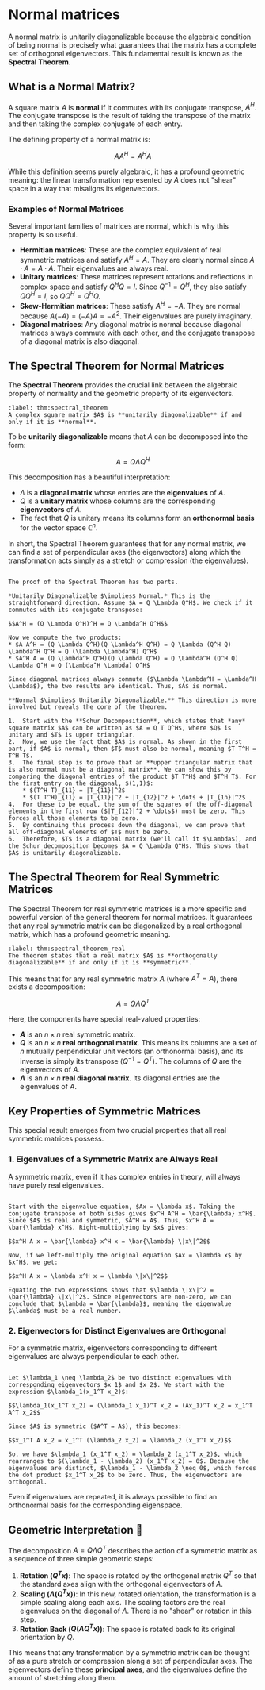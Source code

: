 # Normal matrices

A normal matrix is unitarily diagonalizable because the algebraic condition of being normal is precisely what guarantees that the matrix has a complete set of orthogonal eigenvectors. This fundamental result is known as the **Spectral Theorem**.

## What is a Normal Matrix?

A square matrix $A$ is **normal** if it commutes with its conjugate transpose, $A^H$. The conjugate transpose is the result of taking the transpose of the matrix and then taking the complex conjugate of each entry.

The defining property of a normal matrix is:

$$A A^H = A^H A$$

While this definition seems purely algebraic, it has a profound geometric meaning: the linear transformation represented by $A$ does not "shear" space in a way that misaligns its eigenvectors.

### Examples of Normal Matrices

Several important families of matrices are normal, which is why this property is so useful.

* **Hermitian matrices**: These are the complex equivalent of real symmetric matrices and satisfy $A^H = A$. They are clearly normal since $A \cdot A = A \cdot A$. Their eigenvalues are always real.
* **Unitary matrices**: These matrices represent rotations and reflections in complex space and satisfy $Q^H Q = I$. Since $Q^{-1} = Q^H$, they also satisfy $Q Q^H = I$, so $Q Q^H = Q^H Q$.
* **Skew-Hermitian matrices**: These satisfy $A^H = -A$. They are normal because $A(-A) = (-A)A = -A^2$. Their eigenvalues are purely imaginary.
* **Diagonal matrices**: Any diagonal matrix is normal because diagonal matrices always commute with each other, and the conjugate transpose of a diagonal matrix is also diagonal.

## The Spectral Theorem for Normal Matrices

The **Spectral Theorem** provides the crucial link between the algebraic property of normality and the geometric property of its eigenvectors.

````{prf:theorem} Spectral Theorem
:label: thm:spectral_theorem
A complex square matrix $A$ is **unitarily diagonalizable** if and only if it is **normal**.
````

To be **unitarily diagonalizable** means that $A$ can be decomposed into the form:

$$A = Q \Lambda Q^H$$

This decomposition has a beautiful interpretation:
* $\Lambda$ is a **diagonal matrix** whose entries are the **eigenvalues** of $A$.
* $Q$ is a **unitary matrix** whose columns are the corresponding **eigenvectors** of $A$.
* The fact that $Q$ is unitary means its columns form an **orthonormal basis** for the vector space $\mathbb{C}^n$.

In short, the Spectral Theorem guarantees that for any normal matrix, we can find a set of perpendicular axes (the eigenvectors) along which the transformation acts simply as a stretch or compression (the eigenvalues).

````{prf:proof} Spectral Theorem

The proof of the Spectral Theorem has two parts.

*Unitarily Diagonalizable $\implies$ Normal.* This is the straightforward direction. Assume $A = Q \Lambda Q^H$. We check if it commutes with its conjugate transpose:

$$A^H = (Q \Lambda Q^H)^H = Q \Lambda^H Q^H$$

Now we compute the two products:
* $A A^H = (Q \Lambda Q^H)(Q \Lambda^H Q^H) = Q \Lambda (Q^H Q) \Lambda^H Q^H = Q (\Lambda \Lambda^H) Q^H$
* $A^H A = (Q \Lambda^H Q^H)(Q \Lambda Q^H) = Q \Lambda^H (Q^H Q) \Lambda Q^H = Q (\Lambda^H \Lambda) Q^H$

Since diagonal matrices always commute ($\Lambda \Lambda^H = \Lambda^H \Lambda$), the two results are identical. Thus, $A$ is normal.

**Normal $\implies$ Unitarily Diagonalizable.** This direction is more involved but reveals the core of the theorem.

1.  Start with the **Schur Decomposition**, which states that *any* square matrix $A$ can be written as $A = Q T Q^H$, where $Q$ is unitary and $T$ is upper triangular.
2.  Now, we use the fact that $A$ is normal. As shown in the first part, if $A$ is normal, then $T$ must also be normal, meaning $T T^H = T^H T$.
3.  The final step is to prove that an **upper triangular matrix that is also normal must be a diagonal matrix**. We can show this by comparing the diagonal entries of the product $T T^H$ and $T^H T$. For the first entry on the diagonal, $(1,1)$:
    * $(T^H T)_{11} = |T_{11}|^2$
    * $(T T^H)_{11} = |T_{11}|^2 + |T_{12}|^2 + \dots + |T_{1n}|^2$
4.  For these to be equal, the sum of the squares of the off-diagonal elements in the first row ($|T_{12}|^2 + \dots$) must be zero. This forces all those elements to be zero.
5.  By continuing this process down the diagonal, we can prove that all off-diagonal elements of $T$ must be zero.
6.  Therefore, $T$ is a diagonal matrix (we'll call it $\Lambda$), and the Schur decomposition becomes $A = Q \Lambda Q^H$. This shows that $A$ is unitarily diagonalizable.
````

## The Spectral Theorem for Real Symmetric Matrices

The Spectral Theorem for real symmetric matrices is a more specific and powerful version of the general theorem for normal matrices. It guarantees that any real symmetric matrix can be diagonalized by a real orthogonal matrix, which has a profound geometric meaning.

````{prf:theorem} Spectral Theorem for Real Symmetric Matrices
:label: thm:spectral_theorem_real
The theorem states that a real matrix $A$ is **orthogonally diagonalizable** if and only if it is **symmetric**.
````

This means that for any real symmetric matrix $A$ (where $A^T = A$), there exists a decomposition:

$$A = Q \Lambda Q^T$$

Here, the components have special real-valued properties:
* **$A$** is an $n \times n$ real symmetric matrix.
* **$Q$** is an $n \times n$ **real orthogonal matrix**. This means its columns are a set of $n$ mutually perpendicular unit vectors (an orthonormal basis), and its inverse is simply its transpose ($Q^{-1} = Q^T$). The columns of $Q$ are the eigenvectors of $A$.
* **$\Lambda$** is an $n \times n$ **real diagonal matrix**. Its diagonal entries are the eigenvalues of $A$.

## Key Properties of Symmetric Matrices

This special result emerges from two crucial properties that all real symmetric matrices possess.

### 1. Eigenvalues of a Symmetric Matrix are Always Real
A symmetric matrix, even if it has complex entries in theory, will always have purely real eigenvalues.

````{prf:proof} Real Eigenvalues

Start with the eigenvalue equation, $Ax = \lambda x$. Taking the conjugate transpose of both sides gives $x^H A^H = \bar{\lambda} x^H$. Since $A$ is real and symmetric, $A^H = A$. Thus, $x^H A = \bar{\lambda} x^H$. Right-multiplying by $x$ gives:

$$x^H A x = \bar{\lambda} x^H x = \bar{\lambda} \|x\|^2$$

Now, if we left-multiply the original equation $Ax = \lambda x$ by $x^H$, we get:

$$x^H A x = \lambda x^H x = \lambda \|x\|^2$$

Equating the two expressions shows that $\lambda \|x\|^2 = \bar{\lambda} \|x\|^2$. Since eigenvectors are non-zero, we can conclude that $\lambda = \bar{\lambda}$, meaning the eigenvalue $\lambda$ must be a real number.
````

### 2. Eigenvectors for Distinct Eigenvalues are Orthogonal
For a symmetric matrix, eigenvectors corresponding to different eigenvalues are always perpendicular to each other.

````{prf:proof} Orthogonal Eigenvectors

Let $\lambda_1 \neq \lambda_2$ be two distinct eigenvalues with corresponding eigenvectors $x_1$ and $x_2$. We start with the expression $\lambda_1(x_1^T x_2)$:

$$\lambda_1(x_1^T x_2) = (\lambda_1 x_1)^T x_2 = (Ax_1)^T x_2 = x_1^T A^T x_2$$

Since $A$ is symmetric ($A^T = A$), this becomes:

$$x_1^T A x_2 = x_1^T (\lambda_2 x_2) = \lambda_2 (x_1^T x_2)$$

So, we have $\lambda_1 (x_1^T x_2) = \lambda_2 (x_1^T x_2)$, which rearranges to $(\lambda_1 - \lambda_2) (x_1^T x_2) = 0$. Because the eigenvalues are distinct, $\lambda_1 - \lambda_2 \neq 0$, which forces the dot product $x_1^T x_2$ to be zero. Thus, the eigenvectors are orthogonal.
````

Even if eigenvalues are repeated, it is always possible to find an orthonormal basis for the corresponding eigenspace.

## Geometric Interpretation 📐

The decomposition $A = Q \Lambda Q^T$ describes the action of a symmetric matrix as a sequence of three simple geometric steps:

1.  **Rotation ($Q^T x$)**: The space is rotated by the orthogonal matrix $Q^T$ so that the standard axes align with the orthogonal eigenvectors of $A$.
2.  **Scaling ($\Lambda (Q^T x)$)**: In this new, rotated orientation, the transformation is a simple scaling along each axis. The scaling factors are the real eigenvalues on the diagonal of $\Lambda$. There is no "shear" or rotation in this step.
3.  **Rotation Back ($Q (\Lambda Q^T x)$)**: The space is rotated back to its original orientation by $Q$.

This means that any transformation by a symmetric matrix can be thought of as a pure stretch or compression along a set of perpendicular axes. The eigenvectors define these **principal axes**, and the eigenvalues define the amount of stretching along them.